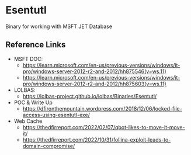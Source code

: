 # Esentutl 
Binary for working with MSFT JET Database

## Reference Links
- MSFT DOC: 
  - https://learn.microsoft.com/en-us/previous-versions/windows/it-pro/windows-server-2012-r2-and-2012/hh875546(v=ws.11)
  - https://learn.microsoft.com/en-us/previous-versions/windows/it-pro/windows-server-2012-r2-and-2012/hh875603(v=ws.11)
- LOLBAS: 
  - https://lolbas-project.github.io/lolbas/Binaries/Esentutl/
- POC & Write Up
  - https://dfironthemountain.wordpress.com/2018/12/06/locked-file-access-using-esentutl-exe/
- Web Cache
  - https://thedfirreport.com/2022/02/07/qbot-likes-to-move-it-move-it/
  - https://thedfirreport.com/2022/10/31/follina-exploit-leads-to-domain-compromise/